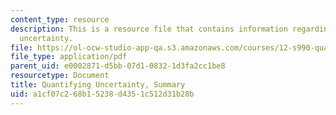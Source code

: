 ```yaml
---
content_type: resource
description: This is a resource file that contains information regarding quantifying
  uncertainty.
file: https://ol-ocw-studio-app-qa.s3.amazonaws.com/courses/12-s990-quantifying-uncertainty-fall-2012/a1cf07c268b15238d4351c512d31b28b_MIT12_S990F12_Summary.pdf
file_type: application/pdf
parent_uid: e0002871-d5bb-07d1-0832-1d3fa2cc1be8
resourcetype: Document
title: Quantifying Uncertainty, Summary
uid: a1cf07c2-68b1-5238-d435-1c512d31b28b
---
```

